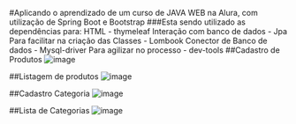 #Aplicando o aprendizado de um curso de JAVA WEB na Alura, com utilização de Spring Boot e Bootstrap 
###Esta sendo utilizado as dependências para: 
HTML - thymeleaf
Interação com banco de dados - Jpa
Para facilitar na criação das Classes - Lombook
Conector de Banco de dados - Mysql-driver
Para agilizar  no processo - dev-tools
##Cadastro de Produtos
![image](https://github.com/falconi879/cadastro/assets/40277543/495c8f1e-6704-4345-bf8d-024fbf5442ab)

##Listagem de produtos
![image](https://github.com/falconi879/cadastro/assets/40277543/4c75ff5e-d07a-4990-8817-9ac82dcd93f3)

##Cadastro Categoria
![image](https://github.com/falconi879/cadastro/assets/40277543/d457bf9d-df25-4b91-ae81-38563d08465b)

##Lista de Categorias
![image](https://github.com/falconi879/cadastro/assets/40277543/e83ebd33-3921-4d41-8d39-f938b7e7fccd)

